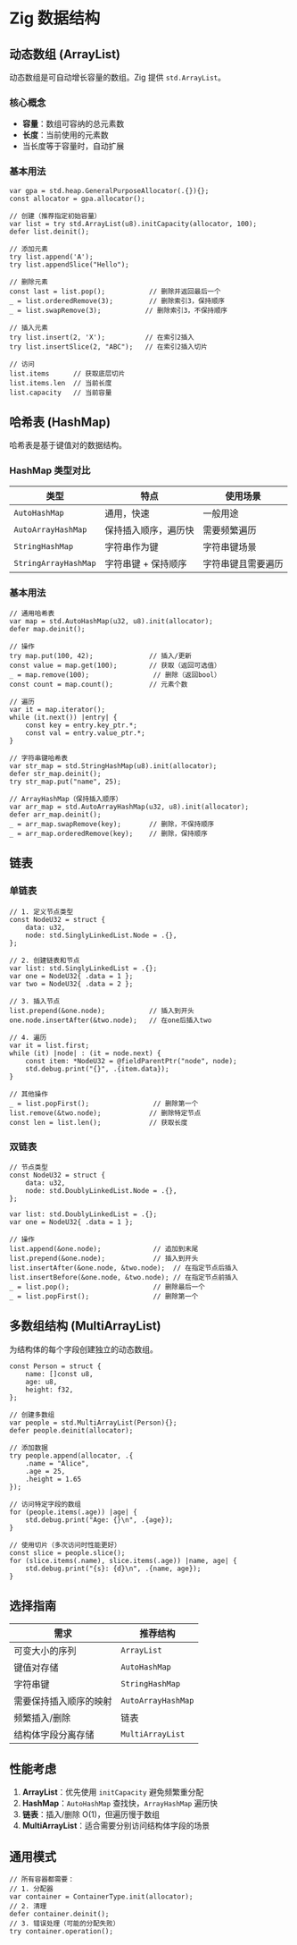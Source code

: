 # Zig 数据结构

## 动态数组 (ArrayList)

动态数组是可自动增长容量的数组。Zig 提供 `std.ArrayList`。

### 核心概念
- **容量**：数组可容纳的总元素数
- **长度**：当前使用的元素数
- 当长度等于容量时，自动扩展

### 基本用法
```zig
var gpa = std.heap.GeneralPurposeAllocator(.{}){};
const allocator = gpa.allocator();

// 创建（推荐指定初始容量）
var list = try std.ArrayList(u8).initCapacity(allocator, 100);
defer list.deinit();

// 添加元素
try list.append('A');
try list.appendSlice("Hello");

// 删除元素
const last = list.pop();           // 删除并返回最后一个
_ = list.orderedRemove(3);         // 删除索引3，保持顺序
_ = list.swapRemove(3);           // 删除索引3，不保持顺序

// 插入元素
try list.insert(2, 'X');          // 在索引2插入
try list.insertSlice(2, "ABC");   // 在索引2插入切片

// 访问
list.items      // 获取底层切片
list.items.len  // 当前长度
list.capacity   // 当前容量
```

## 哈希表 (HashMap)

哈希表是基于键值对的数据结构。

### HashMap 类型对比

| 类型 | 特点 | 使用场景 |
|------|------|----------|
| `AutoHashMap` | 通用，快速 | 一般用途 |
| `AutoArrayHashMap` | 保持插入顺序，遍历快 | 需要频繁遍历 |
| `StringHashMap` | 字符串作为键 | 字符串键场景 |
| `StringArrayHashMap` | 字符串键 + 保持顺序 | 字符串键且需要遍历 |

### 基本用法
```zig
// 通用哈希表
var map = std.AutoHashMap(u32, u8).init(allocator);
defer map.deinit();

// 操作
try map.put(100, 42);              // 插入/更新
const value = map.get(100);        // 获取（返回可选值）
_ = map.remove(100);                // 删除（返回bool）
const count = map.count();         // 元素个数

// 遍历
var it = map.iterator();
while (it.next()) |entry| {
    const key = entry.key_ptr.*;
    const val = entry.value_ptr.*;
}

// 字符串键哈希表
var str_map = std.StringHashMap(u8).init(allocator);
defer str_map.deinit();
try str_map.put("name", 25);

// ArrayHashMap（保持插入顺序）
var arr_map = std.AutoArrayHashMap(u32, u8).init(allocator);
defer arr_map.deinit();
_ = arr_map.swapRemove(key);       // 删除，不保持顺序
_ = arr_map.orderedRemove(key);    // 删除，保持顺序
```

## 链表

### 单链表
```zig
// 1. 定义节点类型
const NodeU32 = struct {
    data: u32,
    node: std.SinglyLinkedList.Node = .{},
};

// 2. 创建链表和节点
var list: std.SinglyLinkedList = .{};
var one = NodeU32{ .data = 1 };
var two = NodeU32{ .data = 2 };

// 3. 插入节点
list.prepend(&one.node);           // 插入到开头
one.node.insertAfter(&two.node);   // 在one后插入two

// 4. 遍历
var it = list.first;
while (it) |node| : (it = node.next) {
    const item: *NodeU32 = @fieldParentPtr("node", node);
    std.debug.print("{}", .{item.data});
}

// 其他操作
_ = list.popFirst();                // 删除第一个
list.remove(&two.node);            // 删除特定节点
const len = list.len();            // 获取长度
```

### 双链表
```zig
// 节点类型
const NodeU32 = struct {
    data: u32,
    node: std.DoublyLinkedList.Node = .{},
};

var list: std.DoublyLinkedList = .{};
var one = NodeU32{ .data = 1 };

// 操作
list.append(&one.node);             // 追加到末尾
list.prepend(&one.node);            // 插入到开头
list.insertAfter(&one.node, &two.node);  // 在指定节点后插入
list.insertBefore(&one.node, &two.node); // 在指定节点前插入
_ = list.pop();                     // 删除最后一个
_ = list.popFirst();                // 删除第一个
```

## 多数组结构 (MultiArrayList)

为结构体的每个字段创建独立的动态数组。

```zig
const Person = struct {
    name: []const u8,
    age: u8,
    height: f32,
};

// 创建多数组
var people = std.MultiArrayList(Person){};
defer people.deinit(allocator);

// 添加数据
try people.append(allocator, .{
    .name = "Alice",
    .age = 25,
    .height = 1.65
});

// 访问特定字段的数组
for (people.items(.age)) |age| {
    std.debug.print("Age: {}\n", .{age});
}

// 使用切片（多次访问时性能更好）
const slice = people.slice();
for (slice.items(.name), slice.items(.age)) |name, age| {
    std.debug.print("{s}: {d}\n", .{name, age});
}
```

## 选择指南

| 需求 | 推荐结构 |
|------|----------|
| 可变大小的序列 | `ArrayList` |
| 键值对存储 | `AutoHashMap` |
| 字符串键 | `StringHashMap` |
| 需要保持插入顺序的映射 | `AutoArrayHashMap` |
| 频繁插入/删除 | 链表 |
| 结构体字段分离存储 | `MultiArrayList` |

## 性能考虑

1. **ArrayList**：优先使用 `initCapacity` 避免频繁重分配
2. **HashMap**：`AutoHashMap` 查找快，`ArrayHashMap` 遍历快
3. **链表**：插入/删除 O(1)，但遍历慢于数组
4. **MultiArrayList**：适合需要分别访问结构体字段的场景

## 通用模式

```zig
// 所有容器都需要：
// 1. 分配器
var container = ContainerType.init(allocator);
// 2. 清理
defer container.deinit();
// 3. 错误处理（可能的分配失败）
try container.operation();
```
